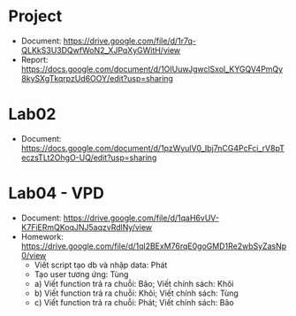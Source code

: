 # Project
* Document: https://drive.google.com/file/d/1r7q-QLKkS3U3DQwfWoN2_XJPqXyGWitH/view
* Report: https://docs.google.com/document/d/1OIUuwJgwclSxol_KYGQV4PmQy8kySXgTkqrpzUd6OOY/edit?usp=sharing
# Lab02
* Document: https://docs.google.com/document/d/1pzWyulV0_Ibj7nCG4PcFci_rV8pTeczsTLt2OhgO-UQ/edit?usp=sharing
# Lab04 - VPD
* Document: https://drive.google.com/file/d/1qaH6vUV-K7FiERmQKoqJNJ5aqzvRdlNy/view
* Homework: https://drive.google.com/file/d/1ql2BExM76rqE0goGMD1Re2wbSyZasNp0/view
  * Viết script tạo db và nhập data: Phát
  * Tạo user tương ứng: Tùng
  * a) Viết function trả ra chuỗi: Bão; Viết chính sách: Khôi
  * b) Viết function trả ra chuỗi: Khôi; Viết chính sách: Tùng
  * c) Viết function trả ra chuỗi: Phát; Viết chính sách: Bão
